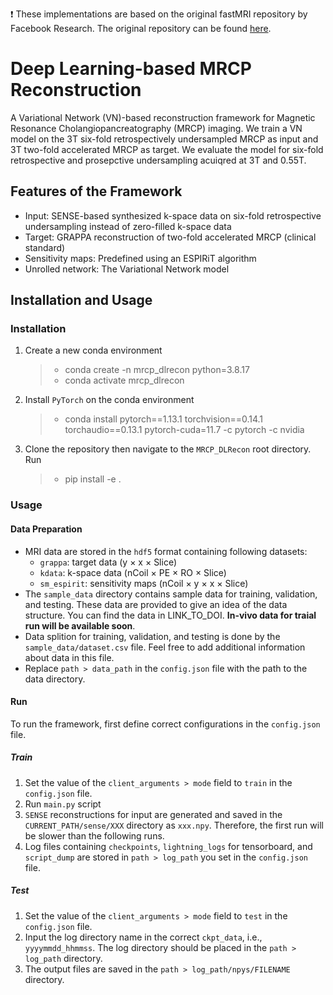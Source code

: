 :exclamation: These implementations are based on the original fastMRI repository by Facebook Research. The original repository can be found [here](https://github.com/facebookresearch/fastMRI).

# Deep Learning-based MRCP Reconstruction 

A Variational Network (VN)-based reconstruction framework for Magnetic Resonance Cholangiopancreatography (MRCP) imaging. We train a VN model on the 3T six-fold retrospectively undersampled MRCP as input and 3T two-fold accelerated MRCP as target. We evaluate the model for six-fold retrospective and prosepctive undersampling acuiqred at 3T and 0.55T. 


## Features of the Framework
- Input: SENSE-based synthesized k-space data on six-fold retrospective undersampling instead of zero-filled k-space data
- Target: GRAPPA reconstruction of two-fold accelerated MRCP (clinical standard)
- Sensitivity maps: Predefined using an ESPIRiT algorithm
- Unrolled network: The Variational Network model

## Installation and Usage
### Installation 
1. Create a new conda environment
   > - conda create -n mrcp_dlrecon python=3.8.17
   > - conda activate mrcp_dlrecon
2. Install `PyTorch` on the conda environment
   > - conda install pytorch==1.13.1 torchvision==0.14.1 torchaudio==0.13.1 pytorch-cuda=11.7 -c pytorch -c nvidia
3. Clone the repository then navigate to the `MRCP_DLRecon` root directory. Run
   > - pip install -e . 

### Usage
#### Data Preparation
- MRI data are stored in the `hdf5` format containing following datasets:
  - `grappa`: target data (y $\times$ x $\times$ Slice)
  - `kdata`: k-space data (nCoil $\times$ PE $\times$ RO $\times$ Slice)
  - `sm_espirit`: sensitivity maps (nCoil $\times$ y $\times$ x $\times$ Slice)
- The `sample_data` directory contains sample data for training, validation, and testing. These data are provided to give an idea of the data structure. You can find the data in LINK_TO_DOI. **In-vivo data for traial run will be available soon**.
- Data splition for training, validation, and testing is done by the `sample_data/dataset.csv` file. Feel free to add additional information about data in this file.
- Replace `path > data_path` in the `config.json` file with the path to the data directory.
#### Run
To run the framework, first define correct configurations in the `config.json` file. 
##### Train
1. Set the value of the `client_arguments > mode` field to `train` in the `config.json` file.
2. Run `main.py` script
3. `SENSE` reconstructions for input are generated and saved in the `CURRENT_PATH/sense/XXX` directory as `xxx.npy`. Therefore, the first run will be slower than the following runs. 
4. Log files containing `checkpoints`, `lightning_logs` for tensorboard, and `script_dump` are stored in `path > log_path` you set in the `config.json` file. 
##### Test
1. Set the value of the `client_arguments > mode` field to `test` in the `config.json` file.
2. Input the log directory name in the correct `ckpt_data`, i.e., `yyyymmdd_hhmmss`. The log directory should be placed in the `path > log_path` directory.
3. The output files are saved in the `path > log_path/npys/FILENAME` directory.

